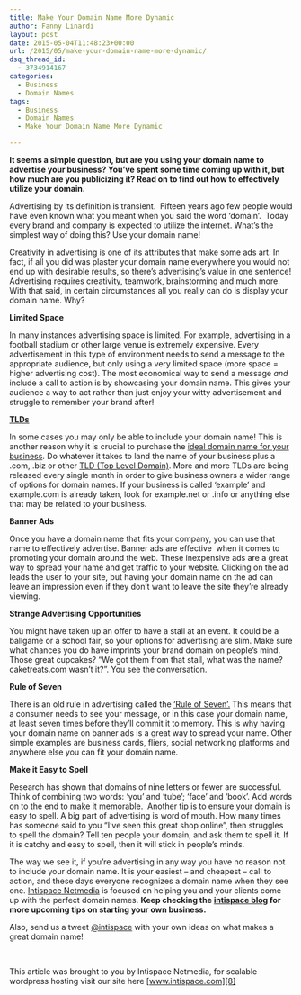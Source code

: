 ```yaml
---
title: Make Your Domain Name More Dynamic
author: Fanny Linardi
layout: post
date: 2015-05-04T11:48:23+00:00
url: /2015/05/make-your-domain-name-more-dynamic/
dsq_thread_id:
  - 3734914167
categories:
  - Business
  - Domain Names
tags:
  - Business
  - Domain Names
  - Make Your Domain Name More Dynamic

---
```

**It seems a simple question, but are you using your domain name to advertise your business? You’ve spent some time coming up with it, but how much are you publicizing it? Read on to find out how to effectively utilize your domain.**

Advertising by its definition is transient.  Fifteen years ago few people would have even known what you meant when you said the word ‘domain’.  Today every brand and company is expected to utilize the internet. What’s the simplest way of doing this? Use your domain name!

Creativity in advertising is one of its attributes that make some ads art. In fact, if all you did was plaster your domain name everywhere you would not end up with desirable results, so there’s advertising’s value in one sentence! Advertising requires creativity, teamwork, brainstorming and much more. With that said, in certain circumstances all you really can do is display your domain name. Why?

**Limited Space**

In many instances advertising space is limited. For example, advertising in a football stadium or other large venue is extremely expensive. Every advertisement in this type of environment needs to send a message to the appropriate audience, but only using a very limited space (more space = higher advertising cost). The most economical way to send a message _and_ include a call to action is by showcasing your domain name. This gives your audience a way to act rather than just enjoy your witty advertisement and struggle to remember your brand after!

[**TLDs**][1]

In some cases you may only be able to include your domain name! This is another reason why it is crucial to purchase the [ideal domain name for your business][2]. Do whatever it takes to land the name of your business plus a .com, .biz or other [TLD (Top Level Domain)][3]. More and more TLDs are being released every single month in order to give business owners a wider range of options for domain names. If your business is called ‘example’ and example.com is already taken, look for example.net or .info or anything else that may be related to your business.

**Banner Ads**

Once you have a domain name that fits your company, you can use that name to effectively advertise. Banner ads are effective  when it comes to promoting your domain around the web. These inexpensive ads are a great way to spread your name and get traffic to your website. Clicking on the ad leads the user to your site, but having your domain name on the ad can leave an impression even if they don’t want to leave the site they’re already viewing.

**Strange Advertising Opportunities**

You might have taken up an offer to have a stall at an event. It could be a ballgame or a school fair, so your options for advertising are slim. Make sure what chances you do have imprints your brand domain on people’s mind. Those great cupcakes? “We got them from that stall, what was the name? caketreats.com wasn’t it?”. You see the conversation.

**Rule of Seven**

There is an old rule in advertising called the [‘Rule of Seven’.][4] This means that a consumer needs to see your message, or in this case your domain name, at least seven times before they’ll commit it to memory. This is why having your domain name on banner ads is a great way to spread your name. Other simple examples are business cards, fliers, social networking platforms and anywhere else you can fit your domain name.

**Make it Easy to Spell**

Research has shown that domains of nine letters or fewer are successful. Think of combining two words: ‘you’ and ‘tube’; ‘face’ and ‘book’. Add words on to the end to make it memorable.  Another tip is to ensure your domain is easy to spell. A big part of advertising is word of mouth. How many times has someone said to you “I’ve seen this great shop online”, then struggles to spell the domain? Tell ten people your domain, and ask them to spell it. If it is catchy and easy to spell, then it will stick in people’s minds.

The way we see it, if you’re advertising in any way you have no reason not to include your domain name. It is your easiest – and cheapest – call to action, and these days everyone recognizes a domain name when they see one. [Intispace Netmedia][5] is focused on helping you and your clients come up with the perfect domain names. **Keep checking the [intispace blog][6] for more upcoming tips on starting your own business.**

Also, send us a tweet [@intispace][7] with your own ideas on what makes a great domain name!

&nbsp;

This article was brought to you by Intispace Netmedia, for scalable wordpress hosting visit our site here [www.intispace.com][8]

 [1]: http://www.midphase.comm/blog/everything-you-need-to-know-about-gtlds/
 [2]: http://blog.intispace.com/2015/03/how-to-come-up-with-the-perfect-domain/
 [3]: http://blog.intispace.com/2015/03/a-glance-of-top-level-domains-and-subdomains/
 [4]: http://www.krusecontrolinc.com/how-social-media-beats-other-forms-of-marketing-rule-of-7/
 [5]: http://intispace.com
 [6]: http://blog.intispace.com
 [7]: https://twitter.com/intispace
 [8]: https://intispace.com